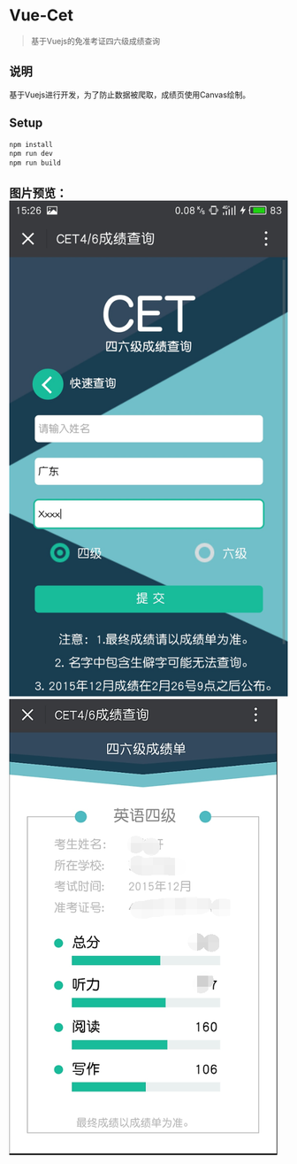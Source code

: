 # Vue-Cet

>   基于Vuejs的免准考证四六级成绩查询

## 说明

基于Vuejs进行开发，为了防止数据被爬取，成绩页使用Canvas绘制。



## Setup

``` bash
npm install
npm run dev
npm run build
```

## 图片预览： ![index](index.jpg) ![score](score.png)